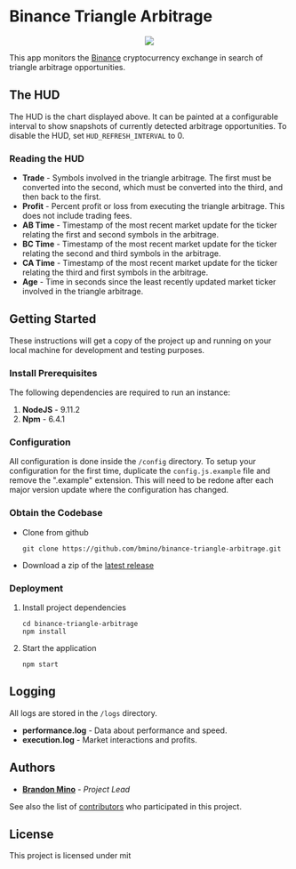 # Binance Triangle Arbitrage

<p align="center">
    <img src="https://github.com/bmino/binance-triangle-arbitrage/blob/master/src/resources/mainDisplay.png">
</p>

This app monitors the [Binance](https://www.binance.com) cryptocurrency exchange in search of triangle arbitrage opportunities.

## The HUD
The HUD is the chart displayed above. It can be painted at a configurable interval to show snapshots of currently detected
arbitrage opportunities. To disable the HUD, set `HUD_REFRESH_INTERVAL` to 0.

### Reading the HUD
* **Trade** - Symbols involved in the triangle arbitrage. The first must be converted into the second, which must be converted into the third, and then back to the first.
* **Profit** - Percent profit or loss from executing the triangle arbitrage. This does not include trading fees.
* **AB Time** - Timestamp of the most recent market update for the ticker relating the first and second symbols in the arbitrage.
* **BC Time** - Timestamp of the most recent market update for the ticker relating the second and third symbols in the arbitrage.
* **CA Time** - Timestamp of the most recent market update for the ticker relating the third and first symbols in the arbitrage.
* **Age** - Time in seconds since the least recently updated market ticker involved in the triangle arbitrage.


## Getting Started

These instructions will get a copy of the project up and running on your local machine for development and testing purposes.

### Install Prerequisites

The following dependencies are required to run an instance:

1. **NodeJS** - 9.11.2
2. **Npm** - 6.4.1

### Configuration

All configuration is done inside the `/config` directory.
To setup your configuration for the first time, duplicate the `config.js.example` file and remove the ".example" extension.
This will need to be redone after each major version update where the configuration has changed.

### Obtain the Codebase

* Clone from github
    ```
    git clone https://github.com/bmino/binance-triangle-arbitrage.git
    ```
* Download a zip of the [latest release](https://github.com/bmino/binance-triangle-arbitrage/releases/latest)

### Deployment

1. Install project dependencies
    ```
    cd binance-triangle-arbitrage
    npm install
    ```

2. Start the application
    ```
    npm start
    ```


## Logging
All logs are stored in the `/logs` directory.
* **performance.log** - Data about performance and speed.
* **execution.log** - Market interactions and profits.


## Authors

* **[Brandon Mino](https://github.com/bmino)** - *Project Lead*

See also the list of [contributors](https://github.com/bmino/binance-triangle-arbitrage/contributors) who participated in this project.


## License

This project is licensed under mit

